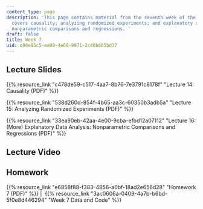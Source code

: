 ```yaml
---
content_type: page
description: 'This page contains material from the seventh week of the course and
  covers causality; analyzing randomized experiments; and explanatory data analysis,
  nonparametric comparisons and regressions. '
draft: false
title: Week 7
uid: d90e95c5-ea08-4e60-9971-2c40b605bd37
---
```

## Lecture Slides

{{% resource_link "c478de59-c517-4aa7-8b76-7e3791c8178f" "Lecture 14: Causality (PDF)" %}}

{{% resource_link "538d260d-854f-4b65-aa3c-60350b3adb5a" "Lecture 15: Analyzing Randomized Experiments (PDF)" %}}

{{% resource_link "33ea90eb-42aa-4e00-9cba-efbd12a07112" "Lecture 16: (More) Explanatory Data Analysis: Nonparametric Comparisons and Regressions (PDF)" %}}

## Lecture Video

## Homework

{{% resource_link "e6858f88-f383-4856-a0bf-18ad2e656d28" "Homework 7 (PDF)" %}} |  {{% resource_link "3ac0606a-0409-4a7b-b6bd-5f0e8d446294" "Week 7 Data and Code" %}}